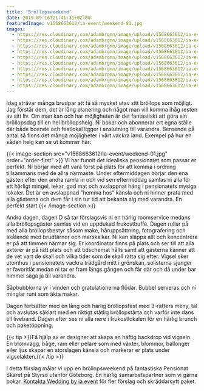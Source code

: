 ```yaml
---
title: 'Bröllopsweekend'
date: 2019-09-16T21:41:31+02:00
featuredImage: v1568663612/ia-event/weekend-01.jpg
images:
  - https://res.cloudinary.com/adambrgmn/image/upload/v1568663612/ia-event/weekend-01.jpg
  - https://res.cloudinary.com/adambrgmn/image/upload/v1568663612/ia-event/weekend-02.jpg
  - https://res.cloudinary.com/adambrgmn/image/upload/v1568663612/ia-event/weekend-03.jpg
  - https://res.cloudinary.com/adambrgmn/image/upload/v1568663612/ia-event/weekend-04.jpg
  - https://res.cloudinary.com/adambrgmn/image/upload/v1568663612/ia-event/weekend-05.jpg
  - https://res.cloudinary.com/adambrgmn/image/upload/v1568663612/ia-event/weekend-06.jpg
  - https://res.cloudinary.com/adambrgmn/image/upload/v1568663612/ia-event/weekend-07.jpg
  - https://res.cloudinary.com/adambrgmn/image/upload/v1568663612/ia-event/weekend-08.jpg
  - https://res.cloudinary.com/adambrgmn/image/upload/v1568663612/ia-event/weekend-09.jpg
  - https://res.cloudinary.com/adambrgmn/image/upload/v1568663612/ia-event/weekend-10.jpg
---
```


Idag strävar många brudpar att få så mycket utav sitt bröllops som möjligt. Jag
förstår dem, det är lång planering och något man vill komma ihåg resten av sitt
liv. Om man kan och har möjligheten är det fantastiskt att göra sin bröllopsdag
till en hel bröllopshelg. Ni bokar och abonnerar ert egna ställe där både boende
och festlokal ligger i anslutning till varandra. Beroende på antal så finns det
många möjligheter i vårt vackra land. Exempel på hur en sådan helg kan se ut
kommer här:

{{< image-section src="v1568663612/ia-event/weekend-01.jpg" order="order-first" >}}
Vi har funnit det idealiska pensionatet som passar er perfekt. Ni börjar med att
vara först på plats för att komma i ordning tillsammans med de allra närmaste.
Under eftermiddagen börjar den ena gästen efter den andra ramla in och vid sen
eftermiddag samlas ni alla för ett härligt mingel, lekar, god mat och avslappnat
häng i pensionatets mysiga lokaler. Det är en avslappnad ”hemma hos” känsla och
ni hinner prata med alla gästerna och dem får i sin tur tid att bekanta sig med
varandra. En perfekt start.{{< /image-section >}}

Andra dagen, dagen D så tar förslagsvis ni en härlig roomservice medans alla
bröllopsgäster samlas vid en uppdukad frukostbuffé. Dagen rullar på med alla
bröllopsbestyr såsom make, håruppsättning, fotografering och skålande med
brudtärnor och marskalkar. Ni kan släppa allt och koncentrera er på att timmen
närmar sig. Er koordinator finns på plats och ser till att alla aktörer är på
rätt plats och att tidschemat hålls samt att gästerna känner att de vet vart de
skall och vilka tider som de skall rätta sig efter. Vigsel sker utomhus i
pensionatets vackra trädgård mitt i grönskan, solisterna sjunger er favoritlåt
medan ni tar er fram längs gången och får där och då under bar himmel säga ja
till varandra.

Såpbubblorna yr i vinden och gratulationerna flödar. Bubbel serveras och ni
minglar runt som äkta makar.

Dagen fortsätter med en lång och härlig bröllopsfest med 3-rätters meny, tal och
avslutas såklart med en riktigt ståtlig bröllopstårta och varför inte dans till
liveband. Dagen efter ses ni alla nere i frukostlokalen för en härlig brunch och
paketöppning.

{{< tip >}}Få hjälp av er designer att skapa en häftig backdrop vid vigseln. En
blomvägg, båge, ram eller pelare som med växter, blommor, ballonger eller ljus
skapar en storslagen känsla och markerar er plats under vigselakten.{{< /tip >}}

I detta förslag målar vi upp en bröllopsweekend på fantastiska Pensionat Skäret
på Styrsö utanför Göteborg. En härlig samarbetspartner som vi gärna bokar.
[Kontakta Wedding by ia event](/kontakt) för fler förslag och skräddarsytt
paket.
